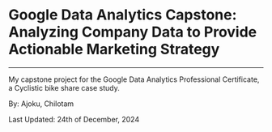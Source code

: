 # Google Data Analytics Capstone: Analyzing Company Data to Provide Actionable Marketing Strategy
---
My capstone project for the Google Data Analytics Professional Certificate, a Cyclistic bike share case study.
 
  By: Ajoku, Chilotam
  
  Last Updated: 24th of December, 2024 

